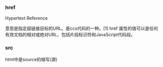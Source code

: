 ### href ###

Hypertext Reference

意思是指定超链接目标的URL。是ccs代码的一种。[1]  href 属性的值可以是任何有效文档的相对或绝对URL，包括片段标识符和JavaScript代码段。

### src ###

html中是source的缩写(源)

